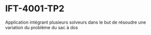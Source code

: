 # IFT-4001-TP2
Application intégrant plusieurs solveurs dans le but de résoudre une variation du problème du sac à dos
